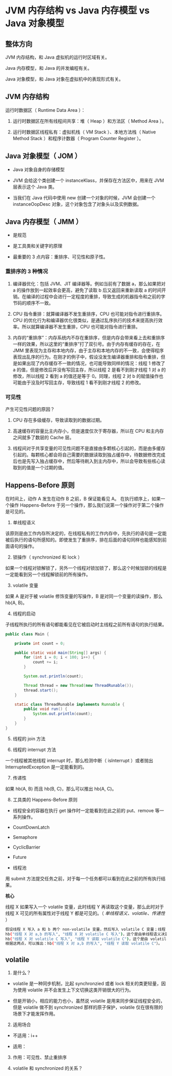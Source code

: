 # JVM 内存结构 vs Java 内存模型 vs Java 对象模型

## 整体方向

JVM 内存结构，和 Java 虚拟机的运行时区域有关。

Java 内存模型，和 Java 的并发编程有关。

Java 对象模型，和 Java 对象在虚拟机中的表现形式有关。

## JVM 内存结构

运行时数据区（ Runtime Data Area ）：

1. 运行时数据区在所有线程间共享：堆（ Heap ）和方法区（ Method Area ）。

2. 运行时数据区线程私有：虚拟机栈（ VM Stack ）、本地方法栈（ Native Method Stack ）和程序计数器（ Program Counter Register ）。

## Java 对象模型（ JOM ）

* Java 对象自身的存储模型

* JVM 会给这个类创建一个 instanceKlass，并保存在方法区中，用来在 JVM 层表示这个 Java 类。

* 当我们在 Java 代码中使用 new 创建一个对象的时候，JVM 会创建一个 instanceOopDesc 对象，这个对象包含了对象头以及实例数据。

## Java 内存模型（ JMM ）

* 是规范

* 是工具类和关键字的原理

* 最重要的 3 点内容：重排序、可见性和原子性。

### 重排序的 3 种情况

1. 编译器优化：包括 JVM、JIT 编译器等。例如当前有了数据 a，那么如果把对 a 的操作放到一起效率会更高，避免了读取 b 后又返回来重新读取 a 的时间开销。在编译的过程中会进行一定程度的重排，导致生成的机器指令和之前的字节码的顺序不一致。


2. CPU 指令重排：就算编译器不发生重排序，CPU 也可能对指令进行重排序。CPU 的优化行为和编译器优化很类似，是通过乱序执行的技术来提高执行效率。所以就算编译器不发生重排，CPU 也可能对指令进行重排。

3. 内存的“重排序”：内存系统内不存在重排序，但是内存会带来看上去和重排序一样的效果，所以这里的“重排序”打了双引号。由于内存有缓存的存在，在 JMM 里表现为主存和本地内存，由于主存和本地内存的不一致，会使得程序表现出乱序的行为。在刚才的例子中，假设没发生编译器重排和指令重排，但是如果出现了内存缓存不一致的情况，也可能导致同样的情况：线程 1 修改了 a 的值，但是修改后并没有写回主存，所以线程 2 是看不到刚才线程 1 对 a 的修改，所以线程 2 看到 a 的值还是等于 0。同理，线程 2 对 b 的赋值操作也可能由于没及时写回主存，导致线程 1 看不到刚才线程 2 的修改。

### 可见性

产生可见性问题的原因？

1. CPU 存在多级缓存，导致读取到的数据过期。

2. 高速缓存的容量比主内存小，但是速度仅次于寄存器，所以在 CPU 和主内存之间就多了数层的 Cache 层。

3. 线程间对于共享变量的可见性问题不是直接由多颗核心引起的，而是由多缓存引起的。每颗核心都会将自己需要的数据读取到独占缓存中，待数据修改完成后也是先写入独占缓存中，然后等待刷入到主内存中，所以会导致有些核心读取到的值是一个过期的值。

## Happens-Before 原则

在时间上，动作 A 发生在动作 B 之前，B 保证能看见 A。
在执行顺序上，如果一个操作 Happens-Before 于另一个操作，那么我们说第一个操作对于第二个操作是可见的。

1. 单线程语义

该原则是由工作内存所决定的，在线程私有的工作内存中，先执行的语句是一定能被后执行的语句所感知的。即使发生了重排序，排在后面的语句同样也能感知到前面语句的操作。

2. 锁操作（ synchronized 和 lock ）

如果一个线程对锁解锁了，另外一个线程对锁加锁了，那么这个时候加锁的线程是一定能看到另一个线程解锁前的所有操作。

3. volatile 变量

如果 A 是对于被 volatile 修饰变量的写操作，B 是对同一个变量的读操作，那么 hb(A, B)。

4. 线程的启动

子线程所执行的所有语句都能看见在它被启动时主线程之前所有语句的执行结果。

```java
public class Main {

    private int count = 0;

    public static void main(String[] args) {
        for (int i = 0; i < 100; i++) {
            count += i;
        }

        System.out.println(count);

        Thread thread = new Thread(new ThreadRunable());
        thread.start();
    }

    static class ThreadRunable implements Runnable {
        public void run() {
            System.out.println(count);
        }
    }
}
```

5. 线程的 join 方法

6. 线程的 interrupt 方法

一个线程被其他线程 interrupt 时，那么检测中断（ isInterrupt ）或者抛出 InterruptedException 是一定能看到的。

7. 传递性

如果 hb(A, B) 而且 hb(B, C)，那么可以推出 hb(A, C)。

8. 工具类的 Happens-Before 原则

* 线程安全的容器在执行 get 操作时一定能看到在此之前的 put、remove 等一系列操作。

* CountDownLatch

* Semaphore

* CyclicBarrier

* Future

* 线程池

用 submit 方法提交任务之前，对于每一个任务都可以看到在此之前的所有执行结果。

**核心**

线程 X 如果写入一个 volatile 变量，此时线程 Y 再读取这个变量，那么此时对于线程 X 可见的所有属性对于线程 Y 都是可见的。（ _单线程语义、volatile、传递性_ ）

```bash
假设线程 X 写入 a 和 b 两个 non-volatile 变量，然后写入 volatile C 变量；线程 Y 再去读 volatile C：
hb("线程 X 对 a,b 的写入", "线程 X 对 volatile C 写入")，这个是由单线程语义决定的；
hb("线程 X 对 volatile C 写入", "线程 Y 读取 volatile C")，这个是由 volatile 保证的；
根据这两点，可以推出：hb("线程 X 对 a,b 的写入", "线程 Y 读取 volatile C"）。
```











## volatile

1. 是什么？

* volatile 是一种同步机制，比起 synchronzied 或者 lock 相关的类更轻量，因为使用 volatile 并不会发生上下文切换这类开销很大的行为。

* 但是开销小，相应的能力也小，虽然说 volatile 是用来同步保证线程安全的，但是 volatile 做不到 synchronized 那样的原子保护，volatile 仅在很有限的场景下才能发挥作用。

2. 适用场合

* 不适用：i++

* 适用：

3. 作用：可见性、禁止重排序

4. volatile 和 synchronized 的关系？

